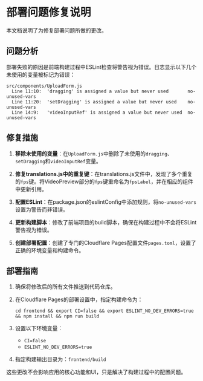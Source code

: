 # 部署问题修复说明

本文档说明了为修复部署问题所做的更改。

## 问题分析

部署失败的原因是前端构建过程中ESLint检查将警告视为错误。日志显示以下几个未使用的变量被标记为错误：
```
src/components/UploadForm.js
  Line 11:10:  'dragging' is assigned a value but never used       no-unused-vars
  Line 11:20:  'setDragging' is assigned a value but never used    no-unused-vars
  Line 14:9:   'videoInputRef' is assigned a value but never used  no-unused-vars
```

## 修复措施

1. **移除未使用的变量**：在`UploadForm.js`中删除了未使用的`dragging`、`setDragging`和`videoInputRef`变量。

2. **修复translations.js中的重复键**：在translations.js文件中，发现了多个重复的`fps`键。将VideoPreview部分的`fps`键重命名为`fpsLabel`，并在相应的组件中更新引用。

3. **配置ESLint**：在package.json的eslintConfig中添加规则，将`no-unused-vars`设置为警告而非错误。

4. **更新构建脚本**：修改了前端项目的build脚本，确保在构建过程中不会将ESLint警告视为错误。

5. **创建部署配置**：创建了专门的Cloudflare Pages配置文件`pages.toml`，设置了正确的环境变量和构建命令。

## 部署指南

1. 确保将修改后的所有文件推送到代码仓库。

2. 在Cloudflare Pages的部署设置中，指定构建命令为：
   ```
   cd frontend && export CI=false && export ESLINT_NO_DEV_ERRORS=true && npm install && npm run build
   ```

3. 设置以下环境变量：
   - `CI=false`
   - `ESLINT_NO_DEV_ERRORS=true`

4. 指定构建输出目录为：`frontend/build`

这些更改不会影响应用的核心功能和UI，只是解决了构建过程中的配置问题。 